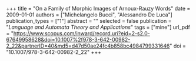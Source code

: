 +++
title = "On a Family of Morphic Images of Arnoux-Rauzy Words"
date = 2009-01-01
authors = ["Michelangelo Bucci", "Alessandro De Luca"]
publication_types = ["1"]
abstract = ""
selected = false
publication = "*Language and Automata Theory and Applications*"
tags = ["mine"]
url_pdf = "https://www.scopus.com/inward/record.uri?eid=2-s2.0-67649958628&doi=10.1007%2f978-3-642-00982-2_22&partnerID=40&md5=d47d50ae24fc4b858bc4984799331646"
doi = "10.1007/978-3-642-00982-2_22"
+++

